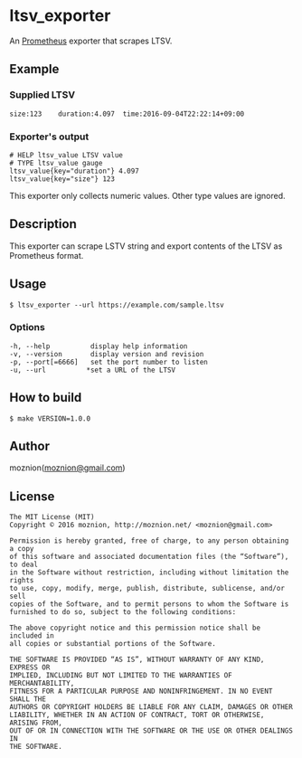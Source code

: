 ltsv_exporter
==

An [Prometheus](https://prometheus.io/) exporter that scrapes LTSV.

Example
--

### Supplied LTSV

```
size:123	duration:4.097	time:2016-09-04T22:22:14+09:00
```

### Exporter's output

```
# HELP ltsv_value LTSV value
# TYPE ltsv_value gauge
ltsv_value{key="duration"} 4.097
ltsv_value{key="size"} 123
```

This exporter only collects numeric values. Other type values are ignored.

Description
--

This exporter can scrape LSTV string and export contents of the LTSV as Prometheus format.

Usage
--

```
$ ltsv_exporter --url https://example.com/sample.ltsv
```

### Options

```
-h, --help          display help information
-v, --version       display version and revision
-p, --port[=6666]   set the port number to listen
-u, --url          *set a URL of the LTSV
```

How to build
--

```
$ make VERSION=1.0.0
```

Author
--

moznion(<moznion@gmail.com>)

License
--

```
The MIT License (MIT)
Copyright © 2016 moznion, http://moznion.net/ <moznion@gmail.com>

Permission is hereby granted, free of charge, to any person obtaining a copy
of this software and associated documentation files (the “Software”), to deal
in the Software without restriction, including without limitation the rights
to use, copy, modify, merge, publish, distribute, sublicense, and/or sell
copies of the Software, and to permit persons to whom the Software is
furnished to do so, subject to the following conditions:

The above copyright notice and this permission notice shall be included in
all copies or substantial portions of the Software.

THE SOFTWARE IS PROVIDED “AS IS”, WITHOUT WARRANTY OF ANY KIND, EXPRESS OR
IMPLIED, INCLUDING BUT NOT LIMITED TO THE WARRANTIES OF MERCHANTABILITY,
FITNESS FOR A PARTICULAR PURPOSE AND NONINFRINGEMENT. IN NO EVENT SHALL THE
AUTHORS OR COPYRIGHT HOLDERS BE LIABLE FOR ANY CLAIM, DAMAGES OR OTHER
LIABILITY, WHETHER IN AN ACTION OF CONTRACT, TORT OR OTHERWISE, ARISING FROM,
OUT OF OR IN CONNECTION WITH THE SOFTWARE OR THE USE OR OTHER DEALINGS IN
THE SOFTWARE.
```

